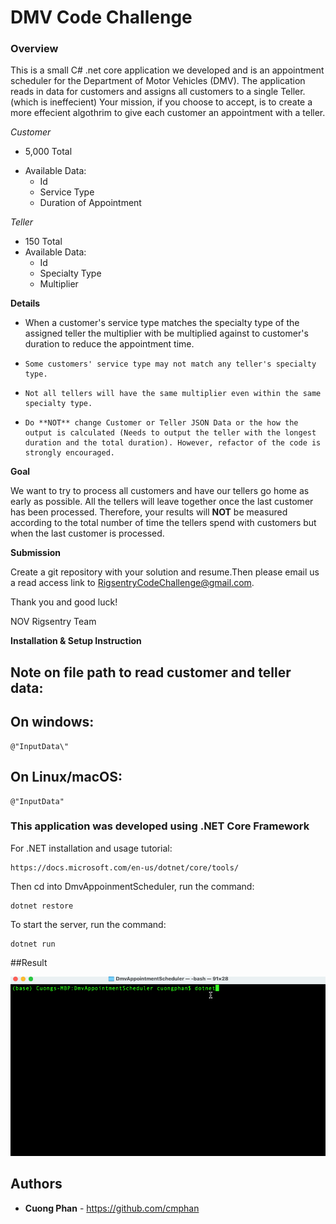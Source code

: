 # DMV Code Challenge

### **Overview**

This is a small C# .net core application we developed and is an appointment scheduler for the Department of Motor Vehicles (DMV). The application reads in data for customers and assigns all customers to a single Teller. (which is ineffecient)
Your mission, if you choose to accept, is to create a more effecient algothrim to give each customer an appointment with a teller.

_Customer_

- 5,000 Total

* Available Data:
  - Id
  - Service Type
  - Duration of Appointment

_Teller_

- 150 Total
- Available Data:
  - Id
  - Specialty Type
  - Multiplier

**Details**

- When a customer's service type matches the specialty type of the assigned teller the multiplier with be multiplied against to customer's duration to reduce the appointment time.
-     Some customers' service type may not match any teller's specialty type.
-     Not all tellers will have the same multiplier even within the same specialty type.
-     Do **NOT** change Customer or Teller JSON Data or the how the output is calculated (Needs to output the teller with the longest duration and the total duration). However, refactor of the code is strongly encouraged.

**Goal**

We want to try to process all customers and have our tellers go home as early as possible. All the tellers will leave together once the last customer has been processed. Therefore, your results will **NOT** be measured according to the total number of time the tellers spend with customers but when the last customer is processed.

**Submission**

Create a git repository with your solution and resume.Then please email us a read access link to RigsentryCodeChallenge@gmail.com.

Thank you and good luck!

NOV Rigsentry Team

**Installation & Setup Instruction**

## Note on file path to read customer and teller data:

## On windows:

```
@"InputData\"
```

## On Linux/macOS:

```
@"InputData"
```

### This application was developed using .NET Core Framework

For .NET installation and usage tutorial:

```
https://docs.microsoft.com/en-us/dotnet/core/tools/
```

Then cd into DmvAppoinmentScheduler, run the command:

```
dotnet restore
```

To start the server, run the command:

```
dotnet run
```

##Result

![](scheduler_demo.gif)

## Authors

- **Cuong Phan** - https://github.com/cmphan
